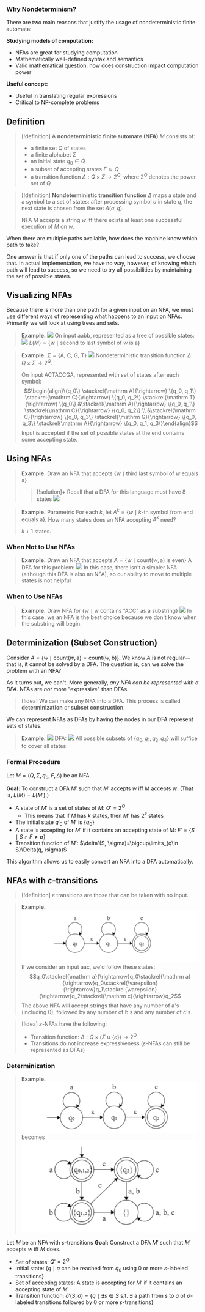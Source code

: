 ### Why Nondeterminism?

There are two main reasons that justify the usage of nondeterministic finite automata:

**Studying models of computation:** 
- NFAs are great for studying computation
- Mathematically well-defined syntax and semantics
- Valid mathematical question: how does construction impact computation power

**Useful concept:**
- Useful in translating regular expressions
- Critical to NP-complete problems

## Definition

>[!definition]
>A **nondeterministic finite automate (NFA)** $M$ consists of:
>- a finite set $Q$ of states
>- a finite alphabet $\Sigma$
>- an initial state $q_0 \in Q$
>- a subset of accepting states $F\subseteq Q$
>- a transition function $\Delta: Q\times\Sigma\rightarrow2^Q$, where $2^Q$ denotes the power set of $Q$

>[!definition]
>**Nondeterministic transition function** $\Delta$ maps a state and a symbol to a set of states: after processing symbol $\sigma$ in state $q$, the next state is chosen from the set $\Delta(\sigma, q)$.
>
>NFA $M$ accepts a string $w$ iff there exists at least one successful execution of $M$ on $w$. 

When there are multiple paths available, how does the machine know which path to take?

One answer is that if only one of the paths can lead to success, we choose that. In actual implementation, we have no way, however, of knowing which path will lead to success, so we need to try all possibilities by maintaining the set of possible states.
## Visualizing NFAs

Because there is more than one path for a given input on an NFA, we must use different ways of representing what happens to an input on NFAs. Primarily we will look at using trees and sets.

>**Example.**
>![](Pasted%20image%2020230912121637.png)
>On input $\text{aabb}$, represented as a tree of possible states:
>![](Pasted%20image%2020230912122102.png)
>$L(M)=\{w\mid \text{second to last symbol of } w \text{ is a}\}$

>**Example.** $\Sigma=\{\text{A, C, G, T}\}$
>![](Pasted%20image%2020230912121727.png)
>Nondeterministic transition function $\Delta$: $Q\times \Sigma \rightarrow 2^Q$.
>
>On input $\text{ACTACCGA}$, represented with set of states after each symbol:
>$$\begin{align}\{q_0\} \stackrel{\mathrm A}{\rightarrow} \{q_0, q_1\} \stackrel{\mathrm C}{\rightarrow} \{q_0, q_2\} \stackrel{\mathrm T}{\rightarrow} \{q_0\} &\stackrel{\mathrm A}{\rightarrow} \{q_0, q_1\} \stackrel{\mathrm C}{\rightarrow} \{q_0, q_2\} \\ &\stackrel{\mathrm C}{\rightarrow} \{q_0, q_3\} \stackrel{\mathrm G}{\rightarrow} \{q_0, q_3\} \stackrel{\mathrm A}{\rightarrow} \{q_0, q_1, q_3\}\end{align}$$
>Input is accepted if the set of possible states at the end contains some accepting state.

## Using NFAs

>**Example.** Draw an NFA that accepts $\{w\mid \text{third last symbol of } w \text{ equals a}\}$
>
>>[!solution]+
>>Recall that a DFA for this language must have 8 states
>>![](Pasted%20image%2020230912123545.png)

>**Example.** Parametric
>For each $k$, let $A^k=\{w\mid k\text{-th symbol from end equals a}\}$. How many states does an NFA accepting $A^k$ need?
>
>$k+1$ states.

### When Not to Use NFAs

>**Example.** Draw an NFA that accepts $A=\{w\mid \mathrm{count}(w, \mathrm a) \text{ is even}\}$
>A DFA for this problem:
>![](Pasted%20image%2020230831125214.png)
>In this case, there isn't a simpler NFA (although this DFA is also an NFA), so our ability to move to multiple states is not helpful

### When to Use NFAs

>**Example.** Draw NFA for $\{w \mid w \text{ contains ``ACC" as a substring}\}$
>![](Pasted%20image%2020230912130209.png)
>In this case, we an NFA is the best choice because we don't know when the substring will begin.

## Determinization (Subset Construction)

Consider $A=\{w\mid \mathrm{count}(w, \mathrm a)=\mathrm{count}(w, \mathrm b)\}$. We know $A$ is not regular—that is, it cannot be solved by a DFA. The question is, can we solve the problem with an NFA? 

As it turns out, we can't. More generally, *any NFA can be represented with a DFA*. NFAs are *not* more "expressive" than DFAs. 

>[!idea]
>We can make any NFA into a DFA. This process is called **determinization** or **subset construction**.

We can represent NFAs as DFAs by having the nodes in our DFA represent sets of states.

>**Example.** 
>![](Pasted%20image%2020230912130217.png)
>DFA:
>![](Pasted%20image%2020230912130637.png)
>All possible subsets of $\{q_0, q_1, q_3, q_4\}$ will suffice to cover all states.

### Formal Procedure

Let $M=(Q, \Sigma, q_0, F, \Delta)$ be an NFA.

**Goal:** To construct a DFA $M'$ such that $M'$ accepts $w$ iff $M$ accepts $w$. (That is, $L(M)=L(M')$.)

- A state of $M'$ is a set of states of $M$: $Q'=2^Q$
	- This means that if $M$ has $k$ states, then $M'$ has $2^k$ states
- The initial state $q'_0$ of $M'$ is $\{q_0\}$
- A state is accepting for $M'$ if it contains an accepting state of $M$: $F'=\{S \mid S\cap F \neq \emptyset\}$
- Transition function of $M'$: $\delta'(S, \sigma)=\bigcup\limits_{q\in S}\Delta(q, \sigma)$

This algorithm allows us to easily convert an NFA into a DFA automatically.

## NFAs with $\varepsilon$-transitions

>[!definition]
>$\varepsilon$ transitions are those that can be taken with no input. 

>**Example.** 
>![](Pasted%20image%2020230914125543.png)
>If we consider an input $\mathrm{aac}$, we'd follow these states: 
>$$q_0\stackrel{\mathrm a}{\rightarrow}q_0\stackrel{\mathrm a}{\rightarrow}q_0\stackrel{\varepsilon}{\rightarrow}q_1\stackrel{\varepsilon}{\rightarrow}q_2\stackrel{\mathrm c}{\rightarrow}q_2$$
>The above NFA will accept strings that have any number of $\mathrm a$'s (including $0$), followed by any number of $\mathrm b$'s and any number of $\mathrm c$'s.

>[!idea]
>$\varepsilon$-NFAs have the following:
>- Transition function: $\Delta: Q\times (\Sigma \cup \{\varepsilon\})\rightarrow 2^Q$
>- Transitions do not increase expressiveness ($\varepsilon$-NFAs can still be represented as DFAs)

### Determinization

>**Example.**
>![](Pasted%20image%2020230919121910.png)
>becomes
>![](Pasted%20image%2020230919122221.png)

Let $M$ be an NFA with $\varepsilon$-transitions
**Goal:** Construct a DFA $M'$ such that $M'$ accepts $w$ iff $M$ does.

- Set of states: $Q'=2^Q$
- Initial state: $\{q \mid q \text{ can be reached from } q_0 \text{ using 0 or more }\varepsilon\text{-labeled transitions}\}$
- Set of accepting states: A state is accepting for $M'$ if it contains an accepting state of $M$
- Transition function: $\delta'(S, \sigma)=\{q\mid \exists s\in S \text{ s.t. } \exists \text{ a path from }s\text{ to }q\text{ of }\sigma\text{-labeled transitions followed by 0 or more }\varepsilon\text{-transitions}\}$
